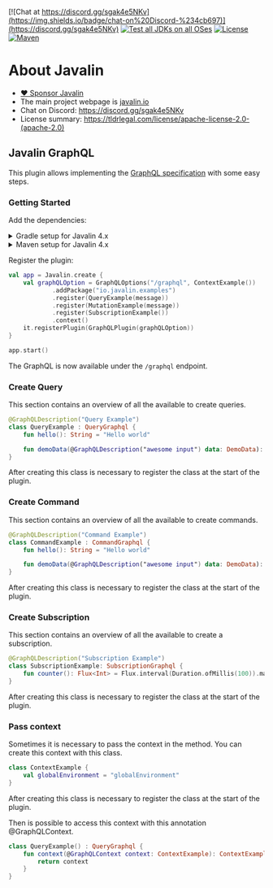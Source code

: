 [![Chat at https://discord.gg/sgak4e5NKv](https://img.shields.io/badge/chat-on%20Discord-%234cb697)](https://discord.gg/sgak4e5NKv)
[![Test all JDKs on all OSes](https://github.com/javalin/javalin-graphql/actions/workflows/main.yml/badge.svg)](https://github.com/javalin/javalin-graphql/actions/workflows/main.yml)
[![License](https://img.shields.io/badge/License-Apache%202.0-blue.svg)](https://opensource.org/licenses/Apache-2.0)
[![Maven](https://img.shields.io/maven-central/v/io.javalin/javalin.svg)](https://search.maven.org/#search%7Cgav%7C1%7Cg%3A%22io.javalin%22%20AND%20a%3A%22javalin%22)

# About Javalin

* [:heart: Sponsor Javalin](https://github.com/sponsors/tipsy)
* The main project webpage is [javalin.io](https://javalin.io)
* Chat on Discord: https://discord.gg/sgak4e5NKv
* License summary: https://tldrlegal.com/license/apache-license-2.0-(apache-2.0)

## Javalin GraphQL

This plugin allows implementing the [GraphQL specification](https://graphql.org)
with some easy steps.

### Getting Started

Add the dependencies:

<details>
    <summary>Gradle setup for Javalin 4.x</summary>

```groovy
implementation("io.javalin:javalin-redoc-plugin:$openapi")
```

</details>


<details>
    <summary>Maven setup for Javalin 4.x</summary>

```xml
<dependency>
    <groupId>io.javalin</groupId>
    <artifactId>javalin-graphql</artifactId>
    <version>4.6.3</version>
</dependency>
```

</details>

Register the plugin:

```kotlin
val app = Javalin.create {
    val graphQLOption = GraphQLOptions("/graphql", ContextExample())
            .addPackage("io.javalin.examples")
            .register(QueryExample(message))
            .register(MutationExample(message))
            .register(SubscriptionExample())
            .context()
    it.registerPlugin(GraphQLPlugin(graphQLOption))
}

app.start()
```

The GraphQL is now available under the `/graphql` endpoint.

### Create Query

This section contains an overview of all the available to create queries.

```kotlin
@GraphQLDescription("Query Example")
class QueryExample : QueryGraphql {
    fun hello(): String = "Hello world"

    fun demoData(@GraphQLDescription("awesome input") data: DemoData): DemoData = data
}
```

After creating this class is necessary to register the class at the start of the plugin.

### Create Command

This section contains an overview of all the available to create commands.

```kotlin
@GraphQLDescription("Command Example")
class CommandExample : CommandGraphql {
    fun hello(): String = "Hello world"

    fun demoData(@GraphQLDescription("awesome input") data: DemoData): DemoData = data
}
```

After creating this class is necessary to register the class at the start of the plugin.

### Create Subscription

This section contains an overview of all the available to create a subscription.

```kotlin
@GraphQLDescription("Subscription Example")
class SubscriptionExample: SubscriptionGraphql {
    fun counter(): Flux<Int> = Flux.interval(Duration.ofMillis(100)).map { 1 }
}
```

After creating this class is necessary to register the class at the start of the plugin.

### Pass context

Sometimes it is necessary to pass the context in the method. You can create this context with this class.

```kotlin
class ContextExample {
    val globalEnvironment = "globalEnvironment"
}
```

After creating this class is necessary to register the class at the start of the plugin.

Then is possible to access this context with this annotation @GraphQLContext.

```kotlin
class QueryExample() : QueryGraphql {
    fun context(@GraphQLContext context: ContextExample): ContextExample {
        return context
    }
}
```
